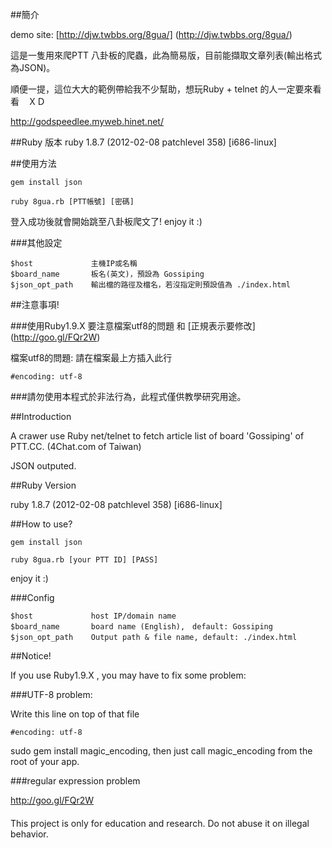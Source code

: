 ##簡介

demo site: [http://djw.twbbs.org/8gua/] (http://djw.twbbs.org/8gua/)

這是一隻用來爬PTT 八卦板的爬蟲，此為簡易版，目前能擷取文章列表(輸出格式為JSON)。

順便一提，這位大大的範例帶給我不少幫助，想玩Ruby + telnet 的人一定要來看看　ＸＤ

http://godspeedlee.myweb.hinet.net/

##Ruby 版本
ruby 1.8.7 (2012-02-08 patchlevel 358) [i686-linux]
  
##使用方法
  
    gem install json
  
    ruby 8gua.rb [PTT帳號] [密碼]

登入成功後就會開始跳至八卦板爬文了! enjoy it :)

###其他設定

    $host             主機IP或名稱
    $board_name       板名(英文)，預設為 Gossiping　
    $json_opt_path    輸出檔的路徑及檔名，若沒指定則預設值為 ./index.html　


##注意事項!

###使用Ruby1.9.X 要注意檔案utf8的問題 和 [正規表示要修改] (http://goo.gl/FQr2W)

  檔案utf8的問題: 請在檔案最上方插入此行　
     
    #encoding: utf-8

###請勿使用本程式於非法行為，此程式僅供教學研究用途。


##Introduction

A crawer use Ruby net/telnet to fetch article list of board 'Gossiping' of PTT.CC. (4Chat.com of Taiwan)

JSON outputed. 

##Ruby Version

ruby 1.8.7 (2012-02-08 patchlevel 358) [i686-linux]

##How to use?

    gem install json
  
    ruby 8gua.rb [your PTT ID] [PASS]

enjoy it :)

###Config

    $host             host IP/domain name       
    $board_name       board name (English),　default: Gossiping　
    $json_opt_path    Output path & file name, default: ./index.html　

##Notice!

If you use Ruby1.9.X , you may have to fix some problem:

###UTF-8 problem:

Write this line on top of that file

    #encoding: utf-8
  
sudo gem install magic_encoding, then just call magic_encoding from the root of your app.

  
###regular expression problem
  
http://goo.gl/FQr2W

####
  This project is only for education and research. Do not abuse it on illegal behavior.
      

